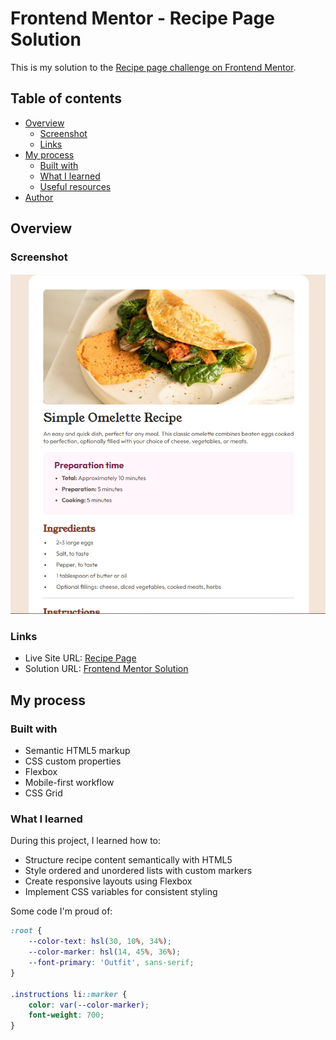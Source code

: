 # Frontend Mentor - Recipe Page Solution

This is my solution to the [Recipe page challenge on Frontend Mentor](https://www.frontendmentor.io/challenges/recipe-page-KiTsR8QQKm).

## Table of contents

- [Overview](#overview)
  - [Screenshot](#screenshot)
  - [Links](#links)
- [My process](#my-process)
  - [Built with](#built-with)
  - [What I learned](#what-i-learned)
  - [Useful resources](#useful-resources)
- [Author](#author)

## Overview

### Screenshot

![](./design/assets/images/frontend%20mentor.png)

### Links

- Live Site URL: [Recipe Page](https://your-live-site-url.com)
- Solution URL: [Frontend Mentor Solution](https://your-solution-url.com)

## My process

### Built with

- Semantic HTML5 markup
- CSS custom properties
- Flexbox
- Mobile-first workflow
- CSS Grid

### What I learned

During this project, I learned how to:
- Structure recipe content semantically with HTML5
- Style ordered and unordered lists with custom markers
- Create responsive layouts using Flexbox
- Implement CSS variables for consistent styling

Some code I'm proud of:

```css
:root {
    --color-text: hsl(30, 10%, 34%);
    --color-marker: hsl(14, 45%, 36%);
    --font-primary: 'Outfit', sans-serif;
}

.instructions li::marker {
    color: var(--color-marker);
    font-weight: 700;
}